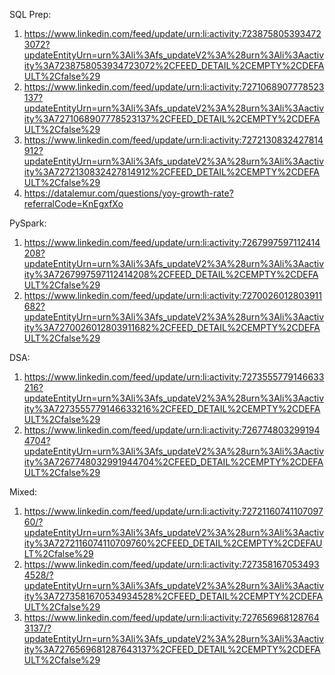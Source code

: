 SQL Prep:
1. https://www.linkedin.com/feed/update/urn:li:activity:7238758053934723072?updateEntityUrn=urn%3Ali%3Afs_updateV2%3A%28urn%3Ali%3Aactivity%3A7238758053934723072%2CFEED_DETAIL%2CEMPTY%2CDEFAULT%2Cfalse%29
2. https://www.linkedin.com/feed/update/urn:li:activity:7271068907778523137?updateEntityUrn=urn%3Ali%3Afs_updateV2%3A%28urn%3Ali%3Aactivity%3A7271068907778523137%2CFEED_DETAIL%2CEMPTY%2CDEFAULT%2Cfalse%29
3. https://www.linkedin.com/feed/update/urn:li:activity:7272130832427814912?updateEntityUrn=urn%3Ali%3Afs_updateV2%3A%28urn%3Ali%3Aactivity%3A7272130832427814912%2CFEED_DETAIL%2CEMPTY%2CDEFAULT%2Cfalse%29
4. https://datalemur.com/questions/yoy-growth-rate?referralCode=KnEgxfXo

PySpark:
1. https://www.linkedin.com/feed/update/urn:li:activity:7267997597112414208?updateEntityUrn=urn%3Ali%3Afs_updateV2%3A%28urn%3Ali%3Aactivity%3A7267997597112414208%2CFEED_DETAIL%2CEMPTY%2CDEFAULT%2Cfalse%29
2. https://www.linkedin.com/feed/update/urn:li:activity:7270026012803911682?updateEntityUrn=urn%3Ali%3Afs_updateV2%3A%28urn%3Ali%3Aactivity%3A7270026012803911682%2CFEED_DETAIL%2CEMPTY%2CDEFAULT%2Cfalse%29

DSA:
1. https://www.linkedin.com/feed/update/urn:li:activity:7273555779146633216?updateEntityUrn=urn%3Ali%3Afs_updateV2%3A%28urn%3Ali%3Aactivity%3A7273555779146633216%2CFEED_DETAIL%2CEMPTY%2CDEFAULT%2Cfalse%29
2. https://www.linkedin.com/feed/update/urn:li:activity:7267748032991944704?updateEntityUrn=urn%3Ali%3Afs_updateV2%3A%28urn%3Ali%3Aactivity%3A7267748032991944704%2CFEED_DETAIL%2CEMPTY%2CDEFAULT%2Cfalse%29

Mixed:
1. https://www.linkedin.com/feed/update/urn:li:activity:7272116074110709760/?updateEntityUrn=urn%3Ali%3Afs_updateV2%3A%28urn%3Ali%3Aactivity%3A7272116074110709760%2CFEED_DETAIL%2CEMPTY%2CDEFAULT%2Cfalse%29
2. https://www.linkedin.com/feed/update/urn:li:activity:7273581670534934528/?updateEntityUrn=urn%3Ali%3Afs_updateV2%3A%28urn%3Ali%3Aactivity%3A7273581670534934528%2CFEED_DETAIL%2CEMPTY%2CDEFAULT%2Cfalse%29
3. https://www.linkedin.com/feed/update/urn:li:activity:7276569681287643137/?updateEntityUrn=urn%3Ali%3Afs_updateV2%3A%28urn%3Ali%3Aactivity%3A7276569681287643137%2CFEED_DETAIL%2CEMPTY%2CDEFAULT%2Cfalse%29
